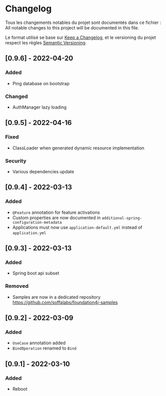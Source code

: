 # Changelog

Tous les changements notables du projet sont documentés dans ce fichier :
All notable changes to this project will be documented in this file.

Le format utilisé se base sur [Keep a Changelog](https://keepachangelog.com/en/1.0.0/),
et le versioning du projet respect les règles  [Semantic Versioning](https://semver.org/spec/v2.0.0.html).

## [0.9.6] - 2022-04-20
### Added
- Ping database on bootstrap
### Changed
- AuthManager lazy loading

## [0.9.5] - 2022-04-16
### Fixed
- ClassLoader when generated dynamic resource implementation
### Security
- Various dependencies update

## [0.9.4] - 2022-03-13
### Added
- `@Feature` annotation for feature activations
- Custom properties are now documented in `additional-spring-configuration-metadata`
- Applications must now use `application-default.yml` instead of `application.yml`

## [0.9.3] - 2022-03-13

### Added
- Spring boot api subset

### Removed
- Samples are now in a dedicated repository https://github.com/soffalabs/foundation4j-samples

## [0.9.2] - 2022-03-09

### Added
- `UseCase` annotation added
- `BindOperation` renamed to `Bind`

## [0.9.1] - 2022-03-10

### Added
- Reboot
